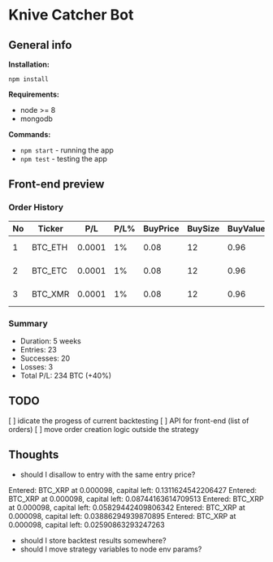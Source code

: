 # Knive Catcher Bot

## General info

**Installation:**

`npm install`

**Requirements:**
* node >= 8
* mongodb

**Commands:**

* `npm start` - running the app
* `npm test` - testing the app

## Front-end preview

### Order History

No | Ticker | P/L | P/L% | BuyPrice | BuySize | BuyValue | SellPrice | SellSize | SellValue | Created | Finished
--- | --- | --- | --- | --- | --- | --- | --- | --- | --- | --- | ---
1 | BTC_ETH | 0.0001 | 1% | 0.08 | 12 | 0.96 | 234 | 0.084 | 12 | 12:23:34 24.06.1986 | 12:23:34 24.05.1987
2 | BTC_ETC | 0.0001 | 1% | 0.08 | 12 | 0.96 | 234 | 0.084 | 12 | 12:23:34 24.06.1986 | 12:23:34 24.05.1987
3 | BTC_XMR | 0.0001 | 1% | 0.08 | 12 | 0.96 | 234 | 0.084 | 12 | 12:23:34 24.06.1986 | 12:23:34 24.05.1987

### Summary

* Duration: 5 weeks
* Entries: 23
* Successes: 20
* Losses: 3
* Total P/L: 234 BTC (+40%)

## TODO

[ ] idicate the progess of current backtesting
[ ] API for front-end (list of orders)
[ ] move order creation logic outside the strategy

## Thoughts

* should I disallow to entry with the same entry price?

Entered: BTC_XRP at 0.000098, capital left: 0.1311624542206427
Entered: BTC_XRP at 0.000098, capital left: 0.08744163614709513
Entered: BTC_XRP at 0.000098, capital left: 0.05829442409806342
Entered: BTC_XRP at 0.000098, capital left: 0.03886294939870895
Entered: BTC_XRP at 0.000098, capital left: 0.02590863293247263

* should I store backtest results somewhere?
* should I move strategy variables to node env params?
